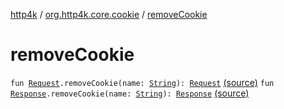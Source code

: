 [http4k](../index.md) / [org.http4k.core.cookie](index.md) / [removeCookie](./remove-cookie.md)

# removeCookie

`fun `[`Request`](../org.http4k.core/-request/index.md)`.removeCookie(name: `[`String`](https://kotlinlang.org/api/latest/jvm/stdlib/kotlin/-string/index.html)`): `[`Request`](../org.http4k.core/-request/index.md) [(source)](https://github.com/http4k/http4k/blob/master/http4k-core/src/main/kotlin/org/http4k/core/cookie/CookieExtensions.kt#L11)
`fun `[`Response`](../org.http4k.core/-response/index.md)`.removeCookie(name: `[`String`](https://kotlinlang.org/api/latest/jvm/stdlib/kotlin/-string/index.html)`): `[`Response`](../org.http4k.core/-response/index.md) [(source)](https://github.com/http4k/http4k/blob/master/http4k-core/src/main/kotlin/org/http4k/core/cookie/CookieExtensions.kt#L14)